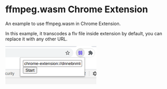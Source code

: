 ffmpeg.wasm Chrome Extension
============================

An example to use ffmpeg.wasm in Chrome Extension.


In this example, it transcodes a flv file inside extension by default, you can replace it with any other URL.

![](./assets/ffmpeg.wasm-chrome-extension.png)
